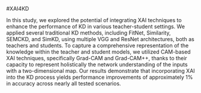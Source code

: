#XAI4KD

In this study, we explored the potential of integrating XAI techniques to enhance the performance of KD in various teacher-student settings. We applied several traditional KD methods, including FitNet, Similarity, SEMCKD, and SimKD, using multiple VGG and ResNet architectures, both as teachers and students. To capture a comprehensive representation of the knowledge within the teacher and student models, we utilized CAM-based XAI techniques, specifically Grad-CAM and Grad-CAM++, thanks to their capacity to represent holistically the network understanding of the inputs with a two-dimensional map.
Our results demonstrate that incorporating XAI into the KD process yields performance improvements of approximately 1% in accuracy across nearly all tested scenarios. 
